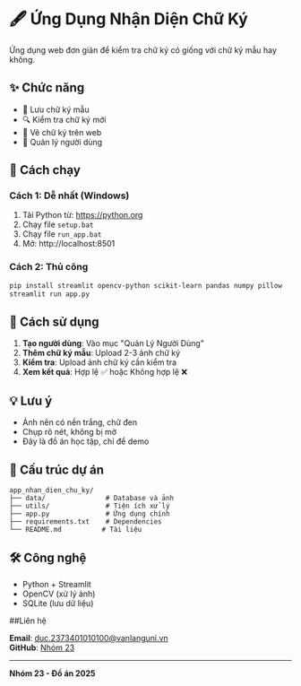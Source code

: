 # 🖋️ Ứng Dụng Nhận Diện Chữ Ký

Ứng dụng web đơn giản để kiểm tra chữ ký có giống với chữ ký mẫu hay không.

## ✨ Chức năng

- 📝 Lưu chữ ký mẫu
- 🔍 Kiểm tra chữ ký mới  
- 🎨 Vẽ chữ ký trên web
- 👤 Quản lý người dùng

## 🚀 Cách chạy

### Cách 1: Dễ nhất (Windows)
1. Tải Python từ: https://python.org
2. Chạy file `setup.bat`
3. Chạy file `run_app.bat`
4. Mở: http://localhost:8501

### Cách 2: Thủ công
```bash
pip install streamlit opencv-python scikit-learn pandas numpy pillow
streamlit run app.py
```

## 📖 Cách sử dụng

1. **Tạo người dùng**: Vào mục "Quản Lý Người Dùng"
2. **Thêm chữ ký mẫu**: Upload 2-3 ảnh chữ ký 
3. **Kiểm tra**: Upload ảnh chữ ký cần kiểm tra
4. **Xem kết quả**: Hợp lệ ✅ hoặc Không hợp lệ ❌

## 💡 Lưu ý

- Ảnh nên có nền trắng, chữ đen
- Chụp rõ nét, không bị mờ
- Đây là đồ án học tập, chỉ để demo

## 📁 Cấu trúc dự án

```
app_nhan_dien_chu_ky/             
├── data/               # Database và ảnh
├── utils/              # Tiện ích xử lý
├── app.py              # Ứng dụng chính
├── requirements.txt    # Dependencies
└── README.md          # Tài liệu
```

## 🛠️ Công nghệ

- Python + Streamlit
- OpenCV (xử lý ảnh)
- SQLite (lưu dữ liệu)

##Liên hệ

**Email**: duc.2373401010100@vanlanguni.vn  
**GitHub**: [Nhóm 23](https://github.com/Duc-bug/DoanXLAS-Nhom23)

---
**Nhóm 23 - Đồ án 2025** 

